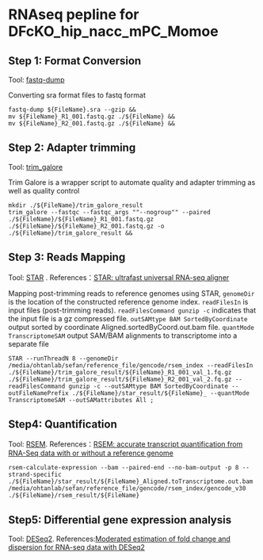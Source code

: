 RNAseq pepline for DFcKO_hip_nacc_mPC_Momoe
=============================================

Step 1: Format Conversion
------------------------
Tool: [fastq-dump](https://github.com/ncbi/sra-tools)

Converting sra format files to fastq format
```
fastq-dump ${FileName}.sra --gzip &&
mv ${FileName}_R1_001.fastq.gz ./${FileName} &&
mv ${FileName}_R2_001.fastq.gz ./${FileName} &&
```


Step 2: Adapter trimming
-----------------------
Tool: [trim_galore](https://www.bioinformatics.babraham.ac.uk/projects/trim_galore/)

Trim Galore is a wrapper script to automate quality and adapter trimming as well as quality control
```
mkdir ./${FileName}/trim_galore_result
trim_galore --fastqc --fastqc_args ""--nogroup"" --paired ./${FileName}/${FileName}_R1_001.fastq.gz ./${FileName}/${FileName}_R2_001.fastq.gz -o ./${FileName}/trim_galore_result &&
```

Step 3: Reads Mapping
---------------------
Tool: [STAR](https://github.com/alexdobin/STAR) . References：[STAR: ultrafast universal RNA-seq aligner](https://pubmed.ncbi.nlm.nih.gov/23104886/)

Mapping post-trimming reads to reference genomes using STAR, `genomeDir` is the location of the constructed reference genome index. `readFilesIn` is input files (post-trimming reads). `readFilesCommand gunzip -c` indicates that the input file is a gz compressed file. `outSAMtype BAM SortedByCoordinate` output sorted by coordinate Aligned.sortedByCoord.out.bam file. `quantMode TranscriptomeSAM` output SAM/BAM alignments to transcriptome into a separate file

```
STAR --runThreadN 8 --genomeDir /media/ohtanlab/sefan/reference_file/gencode/rsem_index --readFilesIn ./${FileName}/trim_galore_result/${FileName}_R1_001_val_1.fq.gz ./${FileName}/trim_galore_result/${FileName}_R2_001_val_2.fq.gz --readFilesCommand gunzip -c --outSAMtype BAM SortedByCoordinate --outFileNamePrefix ./${FileName}/star_result/${FileName}_ --quantMode TranscriptomeSAM --outSAMattributes All ;
```

Step4: Quantification
----------------------

Tool: [RSEM](https://github.com/deweylab/RSEM). References：[RSEM: accurate transcript quantification from RNA-Seq data with or without a reference genome](https://pubmed.ncbi.nlm.nih.gov/21816040/)

```
rsem-calculate-expression --bam --paired-end --no-bam-output -p 8 --strand-specific ./${FileName}/star_result/${FileName}_Aligned.toTranscriptome.out.bam /media/ohtanlab/sefan/reference_file/gencode/rsem_index/gencode_v30 ./${FileName}/rsem_result/${FileName}
```

Step5: Differential gene expression analysis
----------------------
Tool: [DESeq2](https://bioconductor.org/packages/release/bioc/html/DESeq2.html). References:[Moderated estimation of fold change and dispersion for RNA-seq data with DESeq2](https://pubmed.ncbi.nlm.nih.gov/25516281/)


